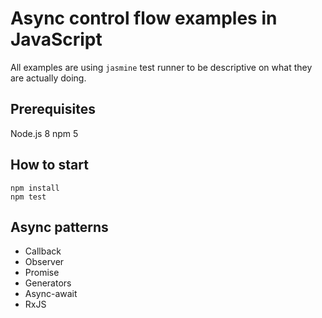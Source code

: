 # Async control flow examples in JavaScript

All examples are using `jasmine` test runner to be descriptive on what they are actually doing.

## Prerequisites
Node.js 8
npm 5

## How to start
```
npm install
npm test
```

## Async patterns
* Callback
* Observer
* Promise
* Generators
* Async-await
* RxJS